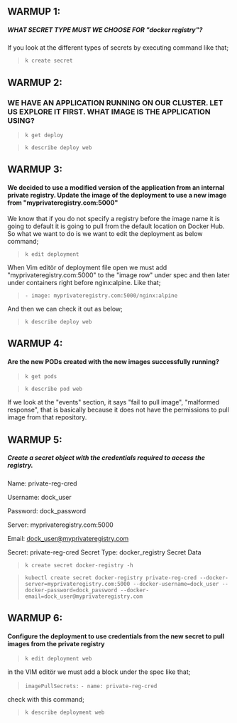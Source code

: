 ## WARMUP 1:
##### WHAT SECRET TYPE MUST WE CHOOSE FOR "docker registry"?

If you look at the different types of secrets by executing command like that;

> ````k create secret````

## WARMUP 2:
### WE HAVE AN APPLICATION RUNNING ON OUR CLUSTER. LET US EXPLORE IT FIRST. WHAT IMAGE IS THE APPLICATION USING?

> ````k get deploy````

> ````k describe deploy web````


## WARMUP 3:
#### We decided to use a modified version of the application from an internal private registry. Update the image of the deployment to use a new image from "myprivateregistry.com:5000" 

We know that if you do not specify a registry before the image name it is going to default it is going to pull from the default location on Docker Hub. So what we want to do is we want to edit the deployment as below command;

> ````k edit deployment````

When Vim editör of deployment file open we must add "myprivateregistry.com:5000" to the "image row" under spec and then later under containers right before nginx:alpine. Like that;

> ````- image: myprivateregistry.com:5000/nginx:alpine````

And then we can check it out as below;

> ````k describe deploy web````

## WARMUP 4:
#### Are the new PODs created with the new images successfully running?

> ````k get pods````

> ````k describe pod web````

If we look at the "events" section, it says "fail to pull image", "malformed response", that is basically because it does not have the permissions to pull image from that repository. 

## WARMUP 5:
##### Create a secret object with the credentials required to access the registry.

Name: private-reg-cred

Username: dock_user

Password: dock_password

Server: myprivateregistry.com:5000

Email: dock_user@myprivateregistry.com

Secret: private-reg-cred
Secret Type: docker_registry
Secret Data

> ````k create secret docker-registry -h````

> ````kubectl create secret docker-registry private-reg-cred --docker-server=myprivateregistry.com:5000 --docker-username=dock_user --docker-password=dock_password --docker-email=dock_user@myprivateregistry.com````

## WARMUP 6:
#### Configure the deployment to use credentials from the new secret to pull images from the private registry

> ``k edit deployment web``

in the VIM editör we must add a block under the spec  like that;

> ``imagePullSecrets:`` 
> ``- name: private-reg-cred``

check with this command;
> ``k describe deployment web`` 



